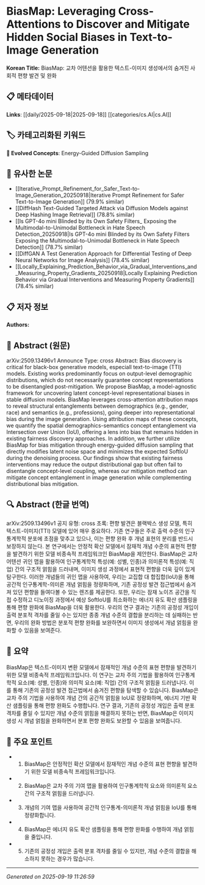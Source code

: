
# BiasMap: Leveraging Cross-Attentions to Discover and Mitigate Hidden Social Biases in Text-to-Image Generation

**Korean Title:** BiasMap: 교차 어텐션을 활용한 텍스트-이미지 생성에서의 숨겨진 사회적 편향 발견 및 완화

## 📋 메타데이터

**Links**: [[daily/2025-09-18|2025-09-18]] [[categories/cs.AI|cs.AI]]

## 🏷️ 카테고리화된 키워드
**🚀 Evolved Concepts**: Energy-Guided Diffusion Sampling

## 🔗 유사한 논문
- [[Iterative_Prompt_Refinement_for_Safer_Text-to-Image_Generation_20250918|Iterative Prompt Refinement for Safer Text-to-Image Generation]] (79.9% similar)
- [[DiffHash Text-Guided Targeted Attack via Diffusion Models against Deep Hashing Image Retrieval]] (78.8% similar)
- [[Is GPT-4o mini Blinded by its Own Safety Filters_ Exposing the Multimodal-to-Unimodal Bottleneck in Hate Speech Detection_20250918|Is GPT-4o mini Blinded by its Own Safety Filters Exposing the Multimodal-to-Unimodal Bottleneck in Hate Speech Detection]] (78.7% similar)
- [[DiffGAN A Test Generation Approach for Differential Testing of Deep Neural Networks for Image Analysis]] (78.4% similar)
- [[Locally_Explaining_Prediction_Behavior_via_Gradual_Interventions_and_Measuring_Property_Gradients_20250918|Locally Explaining Prediction Behavior via Gradual Interventions and Measuring Property Gradients]] (78.4% similar)

## 📋 저자 정보

**Authors:** 

## 📄 Abstract (원문)

arXiv:2509.13496v1 Announce Type: cross 
Abstract: Bias discovery is critical for black-box generative models, especiall text-to-image (TTI) models. Existing works predominantly focus on output-level demographic distributions, which do not necessarily guarantee concept representations to be disentangled post-mitigation. We propose BiasMap, a model-agnostic framework for uncovering latent concept-level representational biases in stable diffusion models. BiasMap leverages cross-attention attribution maps to reveal structural entanglements between demographics (e.g., gender, race) and semantics (e.g., professions), going deeper into representational bias during the image generation. Using attribution maps of these concepts, we quantify the spatial demographics-semantics concept entanglement via Intersection over Union (IoU), offering a lens into bias that remains hidden in existing fairness discovery approaches. In addition, we further utilize BiasMap for bias mitigation through energy-guided diffusion sampling that directly modifies latent noise space and minimizes the expected SoftIoU during the denoising process. Our findings show that existing fairness interventions may reduce the output distributional gap but often fail to disentangle concept-level coupling, whereas our mitigation method can mitigate concept entanglement in image generation while complementing distributional bias mitigation.

## 🔍 Abstract (한글 번역)

arXiv:2509.13496v1 공지 유형: cross
초록: 편향 발견은 블랙박스 생성 모델, 특히 텍스트-이미지(TTI) 모델에 있어 매우 중요하다. 기존 연구들은 주로 출력 수준의 인구통계학적 분포에 초점을 맞추고 있으나, 이는 편향 완화 후 개념 표현의 분리를 반드시 보장하지 않는다. 본 연구에서는 안정적 확산 모델에서 잠재적 개념 수준의 표현적 편향을 발견하기 위한 모델 비종속적 프레임워크인 BiasMap을 제안한다. BiasMap은 교차 어텐션 귀인 맵을 활용하여 인구통계학적 특성(예: 성별, 인종)과 의미론적 특성(예: 직업) 간의 구조적 얽힘을 드러내며, 이미지 생성 과정에서 표현적 편향을 더욱 깊이 있게 탐구한다. 이러한 개념들의 귀인 맵을 사용하여, 우리는 교집합 대 합집합(IoU)을 통해 공간적 인구통계학-의미론 개념 얽힘을 정량화하며, 기존 공정성 발견 접근법에서 숨겨져 있던 편향을 들여다볼 수 있는 렌즈를 제공한다. 또한, 우리는 잠재 노이즈 공간을 직접 수정하고 디노이징 과정에서 예상 SoftIoU를 최소화하는 에너지 유도 확산 샘플링을 통해 편향 완화에 BiasMap을 더욱 활용한다. 우리의 연구 결과는 기존의 공정성 개입이 출력 분포적 격차를 줄일 수는 있지만 종종 개념 수준의 결합을 분리하는 데 실패하는 반면, 우리의 완화 방법은 분포적 편향 완화를 보완하면서 이미지 생성에서 개념 얽힘을 완화할 수 있음을 보여준다.

## 📝 요약

BiasMap은 텍스트-이미지 변환 모델에서 잠재적인 개념 수준의 표현 편향을 발견하기 위한 모델 비종속적 프레임워크입니다. 이 연구는 교차 주의 기법을 활용하여 인구통계학적 요소(예: 성별, 인종)와 의미적 요소(예: 직업) 간의 구조적 얽힘을 드러냅니다. 이를 통해 기존의 공정성 발견 접근법에서 숨겨진 편향을 탐색할 수 있습니다. BiasMap은 교차 주의 기법을 사용하여 개념 간의 공간적 얽힘을 IoU로 정량화하며, 에너지 기반 확산 샘플링을 통해 편향 완화도 수행합니다. 연구 결과, 기존의 공정성 개입은 출력 분포 격차를 줄일 수 있지만 개념 수준의 얽힘을 해결하지 못하는 반면, BiasMap은 이미지 생성 시 개념 얽힘을 완화하면서 분포 편향 완화도 보완할 수 있음을 보여줍니다.

## 🎯 주요 포인트

- 1. BiasMap은 안정적인 확산 모델에서 잠재적인 개념 수준의 표현 편향을 발견하기 위한 모델 비종속적 프레임워크입니다.

- 2. BiasMap은 교차 주의 기여 맵을 활용하여 인구통계학적 요소와 의미론적 요소 간의 구조적 얽힘을 드러냅니다.

- 3. 개념의 기여 맵을 사용하여 공간적 인구통계-의미론적 개념 얽힘을 IoU를 통해 정량화합니다.

- 4. BiasMap은 에너지 유도 확산 샘플링을 통해 편향 완화를 수행하여 개념 얽힘을 줄입니다.

- 5. 기존의 공정성 개입은 출력 분포 격차를 줄일 수 있지만, 개념 수준의 결합을 해소하지 못하는 경우가 많습니다.

---

*Generated on 2025-09-19 11:26:59*